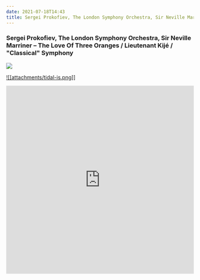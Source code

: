 ```yaml
---
date: 2021-07-18T14:43
title: Sergei Prokofiev, The London Symphony Orchestra, Sir Neville Marriner – The Love Of Three Oranges · Lieutenant Kijé · "Classical" Symphony
---
```

### Sergei Prokofiev, The London Symphony Orchestra, Sir Neville Marriner – The Love Of Three Oranges / Lieutenant Kijé / "Classical" Symphony
[![](https://img.discogs.com/htpMOCUYrGFAnVorVvNZyLyMY3M=/fit-in/600x594/filters:strip_icc():format(jpeg):mode_rgb():quality(90)/discogs-images/R-6087427-1457887977-9417.jpeg.jpg)][1] 

[1]: https://www.discogs.com/release/6087427
[3]: https://listen.tidal.com/album/2021061905

[![[attachments/tidal-is.png]]][3]

<div style="position: relative; padding-bottom: 100%; height: 0; overflow: hidden; max-width: 100%;"><iframe src="https://embed.tidal.com/albums/2021061905?layout=gridify" frameborder= "0" allowfullscreen style="position: absolute; top: 0; left: 0; width: 100%; height: 1px; min-height: 100%; margin: 0 auto;"></iframe></div>